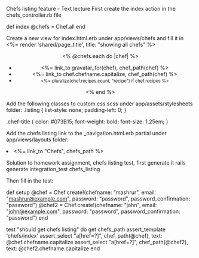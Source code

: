 Chefs listing feature - Text lecture
First create the index action in the chefs_controller.rb file

def index
  @chefs = Chef.all
end

Create a new view for index.html.erb under app/views/chefs and fill it in
<%= render 'shared/page_title', title: "showing all chefs" %>

<div align="center">
  <% @chefs.each do |chef| %>
    <ul class="listing">
      <div class="row">
        <div class="well col-md-4 col-md-offset-4">
          <li><%= link_to gravatar_for(chef), chef_path(chef) %></li>
          <li class="chef-title"><%= link_to chef.chefname.capitalize, 
                                         chef_path(chef) %></li>
    <li><small><%= pluralize(chef.recipes.count, "recipe") if chef.recipes %>
            </small></li>
        </div>
      </div>
    </ul>      
  <% end %>
</div>

Add the following classes to custom.css.scss under app/assets/stylesheets folder:
.listing {
  list-style: none;
  padding-left: 0;
}

.chef-title {
  color: #073B15;
  font-weight: bold;
  font-size: 1.25em;
}

Add the chefs listing link to the _navigation.html.erb partial under app/views/layouts folder:

<li><%= link_to "Chefs", chefs_path %></li>

  
Solution to homework assignment, chefs listing test, first generate it
rails generate integration_test chefs_listing

Then fill in the test:

  def setup
    @chef = Chef.create!(chefname: "mashrur", email: "mashrur@example.com",
                    password: "password", password_confirmation: "password")
    @chef2 = Chef.create!(chefname: "john", email: "john@example.com",
                    password: "password", password_confirmation: "password")
  end
  
  test "should get chefs listing" do
    get chefs_path
    assert_template 'chefs/index'
  assert_select "a[href=?]", chef_path(@chef), text: @chef.chefname.capitalize
  assert_select "a[href=?]", chef_path(@chef2), text: @chef2.chefname.capitalize
  end